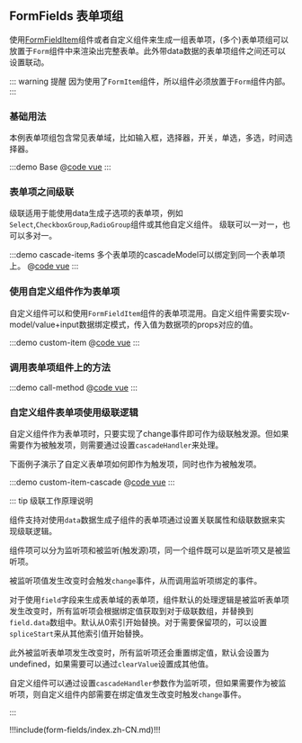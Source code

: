 ## FormFields 表单项组

使用[FormFieldItem](./form-field-item)组件或者自定义组件来生成一组表单项，(多个)表单项组可以放置于`Form`组件中来渲染出完整表单。此外带data数据的表单项组件之间还可以设置联动。

::: warning 提醒
因为使用了`FormItem`组件，所以组件必须放置于`Form`组件内部。
:::

### 基础用法

本例表单项组包含常见表单域，比如输入框，选择器，开关，单选，多选，时间选择器。

:::demo Base
@[code vue](@demo/form-fields/Base.vue)
:::

### 表单项之间级联

级联适用于能使用data生成子选项的表单项，例如`Select`,`CheckboxGroup`,`RadioGroup`组件或其他自定义组件。
级联可以一对一，也可以多对一。

:::demo cascade-items 多个表单项的cascadeModel可以绑定到同一个表单项上。
@[code vue](@demo/form-fields/cascade-items.vue)
:::

### 使用自定义组件作为表单项

自定义组件可以和使用`FormFieldItem`组件的表单项混用。自定义组件需要实现v-model/value+input数据绑定模式，传入值为数据项的props对应的值。

:::demo custom-item 
@[code vue](@demo/form-fields/custom-item.vue)
:::

### 调用表单项组件上的方法

:::demo call-method
@[code vue](@demo/form-fields/call-method.vue)
:::

### 自定义组件表单项使用级联逻辑 <Badge text="高阶" type="warn"/>

自定义组件作为表单项时，只要实现了change事件即可作为级联触发源。但如果需要作为被触发项，则需要通过设置`cascadeHandler`来处理。

下面例子演示了自定义表单项如何即作为触发项，同时也作为被触发项。

:::demo custom-item-cascade 
@[code vue](@demo/form-fields/custom-item-cascade.vue)
:::

::: tip 级联工作原理说明
<p>组件支持对使用<code>data</code>数据生成子组件的表单项通过设置关联属性和级联数据来实现级联逻辑。</p>
<p>组件项可以分为监听项和被监听(触发源)项，同一个组件既可以是监听项又是被监听项。 </p>
<p>被监听项值发生改变时会触发<code>change</code>事件，从而调用监听项绑定的事件。</p>
<p>对于使用<code>field</code>字段来生成表单域的表单项，组件默认的处理逻辑是被监听表单项发生改变时，所有监听项会根据绑定值获取到对于级联数组，并替换到<code>field.data</code>数组中。默认从0索引开始替换。对于需要保留项的，可以设置<code>spliceStart</code>来从其他索引值开始替换。</p>
<p>此外被监听表单项发生改变时，所有监听项还会重置绑定值，默认会设置为undefined，如果需要可以通过<code>clearValue</code>设置成其他值。</p>
<p>自定义组件可以通过设置<code>cascadeHandler</code>参数作为监听项，但如果需要作为被监听项，则自定义组件内部需要在绑定值发生改变时触发<code>change</code>事件。</p>
:::

!!!include(form-fields/index.zh-CN.md)!!!